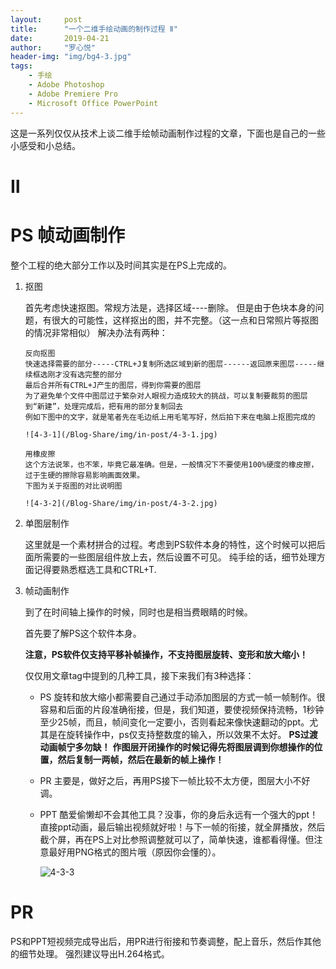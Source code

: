 ```yaml
---
layout:     post
title:      "一个二维手绘动画的制作过程 Ⅱ"
date:       2019-04-21
author:     "罗心悦"
header-img: "img/bg4-3.jpg"
tags:
    - 手绘
    - Adobe Photoshop
    - Adobe Premiere Pro
    - Microsoft Office PowerPoint
---
```


这是一系列仅仅从技术上谈二维手绘帧动画制作过程的文章，下面也是自己的一些小感受和小总结。


#  Ⅱ


# PS 帧动画制作

整个工程的绝大部分工作以及时间其实是在PS上完成的。

1. 抠图

   首先考虑快速抠图。常规方法是，选择区域----删除。
   但是由于色块本身的问题，有很大的可能性，这样抠出的图，并不完整。（这一点和日常照片等抠图的情况非常相似）
   解决办法有两种：
       
       反向抠图
       快速选择需要的部分-----CTRL+J复制所选区域到新的图层------返回原来图层-----继续框选刚才没有选完整的部分
       最后合并所有CTRL+J产生的图层，得到你需要的图层
       为了避免单个文件中图层过于繁杂对人眼视力造成较大的挑战，可以复制要裁剪的图层到“新建”，处理完成后，把有用的部分复制回去
       例如下图中的文字，就是笔者先在毛边纸上用毛笔写好，然后拍下来在电脑上抠图完成的

       ![4-3-1](/Blog-Share/img/in-post/4-3-1.jpg)

       用橡皮擦
       这个方法说笨，也不笨，毕竟它最准确。但是，一般情况下不要使用100%硬度的橡皮擦，过于生硬的擦除容易影响画面效果。
       下图为关于抠图的对比说明图

       ![4-3-2](/Blog-Share/img/in-post/4-3-2.jpg)


2. 单图层制作

    这里就是一个素材拼合的过程。考虑到PS软件本身的特性，这个时候可以把后面所需要的一些图层组件放上去，然后设置不可见。
    纯手绘的话，细节处理方面记得要熟悉框选工具和CTRL+T.

3. 帧动画制作

    到了在时间轴上操作的时候，同时也是相当费眼睛的时候。

    首先要了解PS这个软件本身。

    **注意，PS软件仅支持平移补帧操作，不支持图层旋转、变形和放大缩小！**

    仅仅用文章tag中提到的几种工具，接下来我们有3种选择：
    - PS
      旋转和放大缩小都需要自己通过手动添加图层的方式一帧一帧制作。很容易和后面的片段准确衔接，但是，我们知道，要使视频保持流畅，1秒钟至少25帧，而且，帧间变化一定要小，否则看起来像快速翻动的ppt。尤其是在旋转操作中，ps仅支持整数度的输入，所以效果不太好。
      **PS过渡动画帧宁多勿缺！**
      **作图层开闭操作的时候记得先将图层调到你想操作的位置，然后复制一两帧，然后在最新的帧上操作！**

    - PR
      主要是，做好之后，再用PS接下一帧比较不太方便，图层大小不好调。
    - PPT
      酷爱偷懒却不会其他工具？没事，你的身后永远有一个强大的ppt！直接ppt动画，最后输出视频就好啦！与下一帧的衔接，就全屏播放，然后截个屏，再在PS上对比参照调整就可以了，简单快速，谁都看得懂。但注意最好用PNG格式的图片哦（原因你会懂的）。

      ![4-3-3](/Blog-Share/img/in-post/4-3-3.jpg)

# PR

PS和PPT短视频完成导出后，用PR进行衔接和节奏调整，配上音乐，然后作其他的细节处理。
强烈建议导出H.264格式。
